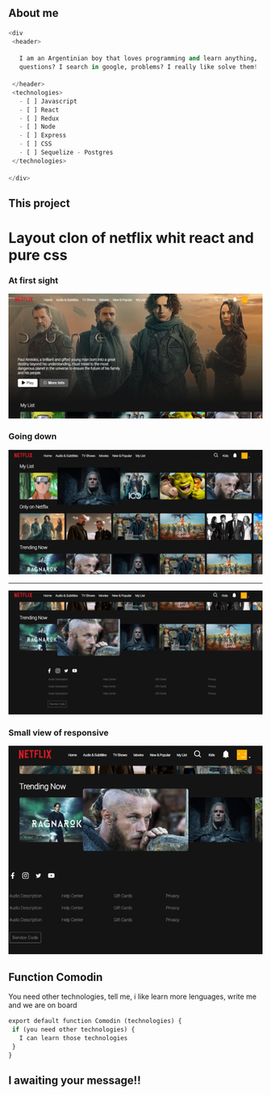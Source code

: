## About me
```python
<div
 <header>

   I am an Argentinian boy that loves programming and learn anything, 
   questions? I search in google, problems? I really like solve them!

 </header>
 <technologies>
   - [ ] Javascript
   - [ ] React
   - [ ] Redux
   - [ ] Node
   - [ ] Express
   - [ ] CSS
   - [ ] Sequelize - Postgres
 </technologies>

</div>
```

## This project
<div>
 <h1>Layout clon of netflix whit react and pure css</h1>

### At first sight
 <img src="ScreensNetflix/1.png"/>
 
### Going down
 <img src="ScreensNetflix/2.png"/>
 <hr/>
 <img src="ScreensNetflix/3.png"/>
 
### Small view of responsive
 <img src="ScreensNetflix/4.png"/>

</div>
 
## Function Comodin

You need other technologies, tell me, i like learn more lenguages, write me and we are on board

```python
export default function Comodin (technologies) {
 if (you need other technologies) {
   I can learn those technologies
 }
}
```
## I awaiting your message!!
